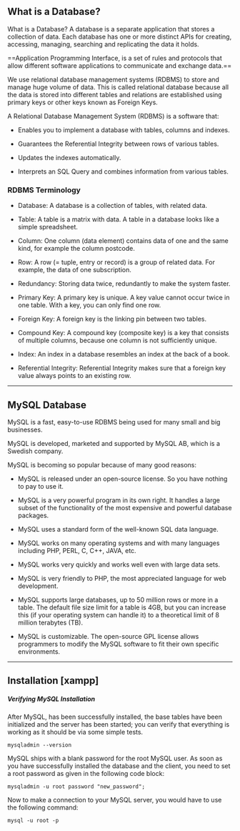 
## What is a Database?

What is a Database? A database is a separate application that stores a collection of data. Each database has one or more distinct APIs for creating, accessing, managing, searching and replicating the data it holds.

==Application Programming Interface, is a set of rules and protocols that allow different software applications to communicate and exchange data.==


We use relational database management systems (RDBMS) to store and manage huge volume of data. This is called relational database because all the data is stored into different tables and relations are established using primary keys or other keys known as Foreign Keys.

A Relational Database Management System (RDBMS) is a software that: 

- Enables you to implement a database with tables, columns and indexes. 

- Guarantees the Referential Integrity between rows of various tables. 

- Updates the indexes automatically. 

- Interprets an SQL Query and combines information from various tables.


### RDBMS Terminology

 - Database: A database is a collection of tables, with related data. 
 
 - Table: A table is a matrix with data. A table in a database looks like a simple spreadsheet. 
 
 - Column: One column (data element) contains data of one and the same kind, for example the column postcode. 
 
 - Row: A row (= tuple, entry or record) is a group of related data. For example, the data of one subscription. 
 
 - Redundancy: Storing data twice, redundantly to make the system faster. 
 
 - Primary Key: A primary key is unique. A key value cannot occur twice in one table. With a key, you can only find one row. 
 
 - Foreign Key: A foreign key is the linking pin between two tables.

- Compound Key: A compound key (composite key) is a key that consists of multiple columns, because one column is not sufficiently unique. 

- Index: An index in a database resembles an index at the back of a book.

- Referential Integrity: Referential Integrity makes sure that a foreign key value always points to an existing row.

---

## MySQL Database

MySQL is a fast, easy-to-use RDBMS being used for many small and big businesses. 

MySQL is developed, marketed and supported by MySQL AB, which is a Swedish company. 

MySQL is becoming so popular because of many good reasons:

 - MySQL is released under an open-source license. So you have nothing to pay to use it. 
 
 - MySQL is a very powerful program in its own right. It handles a large subset of the functionality of the most expensive and powerful database packages. 
 
 - MySQL uses a standard form of the well-known SQL data language. 
 
 - MySQL works on many operating systems and with many languages including PHP, PERL, C, C++, JAVA, etc. 
 
 - MySQL works very quickly and works well even with large data sets. 
 
 - MySQL is very friendly to PHP, the most appreciated language for web development. 
 
 - MySQL supports large databases, up to 50 million rows or more in a table. The default file size limit for a table is 4GB, but you can increase this (if your operating system can handle it) to a theoretical limit of 8 million terabytes (TB). 
 
 - MySQL is customizable. The open-source GPL license allows programmers to modify the MySQL software to fit their own specific environments.

---

## Installation [xampp]

##### Verifying MySQL Installation

After MySQL, has been successfully installed, the base tables have been initialized and the server has been started; you can verify that everything is working as it should be via some simple tests.

```
mysqladmin --version
```

MySQL ships with a blank password for the root MySQL user. As soon as you have successfully installed the database and the client, you need to set a root password as given in the following code block:

```
mysqladmin -u root password "new_password";
```

Now to make a connection to your MySQL server, you would have to use the following command:

```
mysql -u root -p
```

